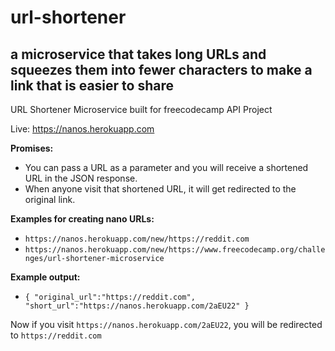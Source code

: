 # url-shortener
## a microservice that takes long URLs and squeezes them into fewer characters to make a link that is easier to share  
  
URL Shortener Microservice built for freecodecamp API Project  

Live: https://nanos.herokuapp.com
  
**Promises:**  

 * You can pass a URL as a parameter and you will receive a shortened URL in the JSON response.
 * When anyone visit that shortened URL, it will get redirected to the original link.

**Examples for creating nano URLs:**
  
 * `https://nanos.herokuapp.com/new/https://reddit.com`
 * `https://nanos.herokuapp.com/new/https://www.freecodecamp.org/challenges/url-shortener-microservice`

**Example output:**  
  
 * `{ "original_url":"https://reddit.com", "short_url":"https://nanos.herokuapp.com/2aEU22" }`
  
Now if you visit `https://nanos.herokuapp.com/2aEU22`, you will be redirected to `https://reddit.com`
